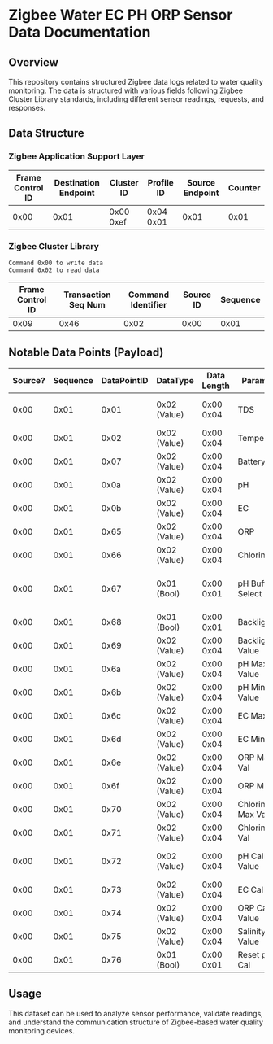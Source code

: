 # Zigbee Water EC PH ORP Sensor Data Documentation

## Overview

This repository contains structured Zigbee data logs related to water quality monitoring. The data is structured with various fields following Zigbee Cluster Library standards, including different sensor readings, requests, and responses.

## Data Structure
### Zigbee Application Support Layer

| Frame Control ID | Destination Endpoint | Cluster ID | Profile ID | Source Endpoint | Counter |
| ---------------- | -------------------- | ---------- | ---------- | --------------- | ------- |
| 0x00             | 0x01                 | 0x00 0xef  | 0x04 0x01  | 0x01            | 0x01    |


### Zigbee Cluster Library

```
Command 0x00 to write data
Command 0x02 to read data
```

| Frame Control ID | Transaction Seq Num  | Command Identifier | Source ID  |  Sequence  |
| ---------------- | -------------------- | ------------------ | ---------- | ---------- | 
| 0x09             | 0x46                 | 0x02               | 0x00       | 0x01       |


## Notable Data Points (Payload)

Source? | Sequence | DataPointID | DataType     | Data Length  | Parameter        | Validity      | Notes                 |
| ----- | -------- | ----------- | ------------ | -----------  | ---------------- | ------------- | --------------------- |
| 0x00  | 0x01     | 0x01        | 0x02 (Value) | 0x00 0x04    | TDS              | Not Confirmed | Probably use EC * 0.5 |
| 0x00  | 0x01     | 0x02        | 0x02 (Value) | 0x00 0x04    | Temperature      | Valid         |                       |
| 0x00  | 0x01     | 0x07        | 0x02 (Value) | 0x00 0x04    | Battery %        | Valid         |                       |
| 0x00  | 0x01     | 0x0a        | 0x02 (Value) | 0x00 0x04    | pH               | Valid         |                       |
| 0x00  | 0x01     | 0x0b        | 0x02 (Value) | 0x00 0x04    | EC               | Valid         |                       |
| 0x00  | 0x01     | 0x65        | 0x02 (Value) | 0x00 0x04    | ORP              | Valid         |                       |
| 0x00  | 0x01     | 0x66        | 0x02 (Value) | 0x00 0x04    | Chlorine         | Valid         |                       |
| 0x00  | 0x01     | 0x67        | 0x01 (Bool)  | 0x00 0x01    | pH Buffer Select | Valid         | 0x00 Asia, 0x01 Europe|
| 0x00  | 0x01     | 0x68        | 0x01 (Bool)  | 0x00 0x01    | Backlight        | Not Confirmed |                       |
| 0x00  | 0x01     | 0x69        | 0x02 (Value) | 0x00 0x04    | Backlight Value  | Valid         | LED Indicator         |
| 0x00  | 0x01     | 0x6a        | 0x02 (Value) | 0x00 0x04    | pH Max Value     | Valid         |                       |
| 0x00  | 0x01     | 0x6b        | 0x02 (Value) | 0x00 0x04    | pH Min Value     | Valid         |                       |
| 0x00  | 0x01     | 0x6c        | 0x02 (Value) | 0x00 0x04    | EC Max Val       | Valid         |                       |
| 0x00  | 0x01     | 0x6d        | 0x02 (Value) | 0x00 0x04    | EC Min Val       | Valid         |                       |
| 0x00  | 0x01     | 0x6e        | 0x02 (Value) | 0x00 0x04    | ORP Max Val      | Valid         |                       |
| 0x00  | 0x01     | 0x6f        | 0x02 (Value) | 0x00 0x04    | ORP Min Val      | Valid         |                       |
| 0x00  | 0x01     | 0x70        | 0x02 (Value) | 0x00 0x04    | Chlorine Max Val | Valid         |                       |
| 0x00  | 0x01     | 0x71        | 0x02 (Value) | 0x00 0x04    | Chlorine Min Val | Valid         |                       |
| 0x00  | 0x01     | 0x72        | 0x02 (Value) | 0x00 0x04    | pH Cal Value     | Valid         | Using pH Buffer       |
| 0x00  | 0x01     | 0x73        | 0x02 (Value) | 0x00 0x04    | EC Cal Value     | Valid         | Input Value           |
| 0x00  | 0x01     | 0x74        | 0x02 (Value) | 0x00 0x04    | ORP Cal Value    | VAlid         | Input Value           |
| 0x00  | 0x01     | 0x75        | 0x02 (Value) | 0x00 0x04    | Salinity Value   | Valid         | Input Value           |
| 0x00  | 0x01     | 0x76        | 0x01 (Bool)  | 0x00 0x01    | Reset pH Cal     | Valid         |                       |

## Usage

This dataset can be used to analyze sensor performance, validate readings, and understand the communication structure of Zigbee-based water quality monitoring devices.

